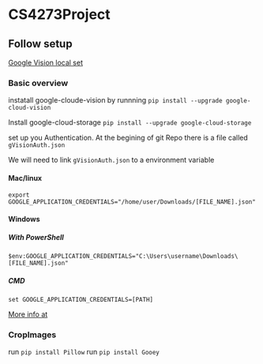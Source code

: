 # CS4273Project

## Follow setup 

[Google Vision local set](https://cloud.google.com/vision/docs/quickstart-client-libraries)

### Basic overview


instatall google-cloude-vision by runnning `pip install --upgrade google-cloud-vision`

Install google-cloud-storage `pip install --upgrade google-cloud-storage`

set up you Authentication. At the begining of git Repo there is a file called `gVisionAuth.json`

We will need to link `gVisionAuth.json` to a environment variable

#### Mac/linux

`export GOOGLE_APPLICATION_CREDENTIALS="/home/user/Downloads/[FILE_NAME].json"`


#### Windows

##### With PowerShell

`$env:GOOGLE_APPLICATION_CREDENTIALS="C:\Users\username\Downloads\[FILE_NAME].json"`

##### CMD

`set GOOGLE_APPLICATION_CREDENTIALS=[PATH]`

[More info at](https://cloud.google.com/vision/docs/ocr#vision_text_detection-python)


### CropImages

run `pip install Pillow`
run `pip install Gooey` 
